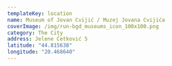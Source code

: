 ```yaml
---
templateKey: location
name: Museum of Jovan Cvijić / Muzej Jovana Cvijića
coverImage: /img/run-bgd_museums_icon_100x100.png
category: The City
address: Jelene Ćetković 5
latitude: "44.815638"
longitude: "20.468640"
---
```

